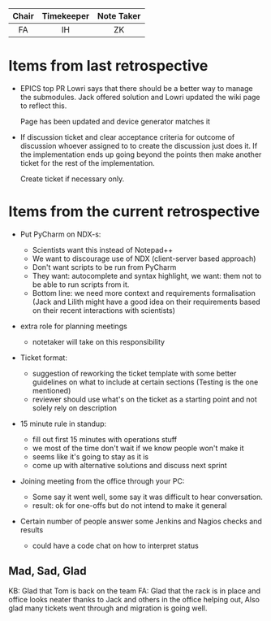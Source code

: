 | Chair        | Timekeeper  | Note Taker   |
| :--------:   | :---------: | :----------: |
| FA           | IH          | ZK           |

# Items from last retrospective

- EPICS top PR Lowri says that there should be a better way to manage the submodules. Jack offered solution and Lowri updated the wiki page to reflect this.

    Page has been updated and device generator matches it

- If discussion ticket and clear acceptance criteria for outcome of discussion whoever assigned to to create the discussion just does it. If the implementation ends up going beyond the points then make another ticket for the rest of the implementation.

    Create ticket if necessary only.
 
# Items from the current retrospective

- Put PyCharm on NDX-s:
    - Scientists want this instead of Notepad++
    - We want to discourage use of NDX (client-server based approach)
    - Don't want scripts to be run from PyCharm
    - They want: autocomplete and syntax highlight, we want: them not to be able to run scripts from it.
    - Bottom line: we need more context and requirements formalisation (Jack and Lilith might have a good idea on their requirements based on their recent interactions with scientists)

- extra role for planning meetings
    - notetaker will take on this responsibility

- Ticket format:
    - suggestion of reworking the ticket template with some better guidelines on what to include at certain sections (Testing is the one mentioned)
    - reviewer should use what's on the ticket as a starting point and not solely rely on description

- 15 minute rule in standup:
    - fill out first 15 minutes with operations stuff
    - we most of the time don't wait if we know people won't make it
    - seems like it's going to stay as it is
    - come up with alternative solutions and discuss next sprint

- Joining meeting from the office through your PC:
    - Some say it went well, some say it was difficult to hear conversation.
    - result: ok for one-offs but do not intend to make it general

- Certain number of people answer some Jenkins and Nagios checks and results
    - could have a code chat on how to interpret status

## Mad, Sad, Glad

KB: Glad that Tom is back on the team
FA: Glad that the rack is in place and office looks neater thanks to Jack and others in the office helping out, Also glad many tickets went through and migration is going well.

